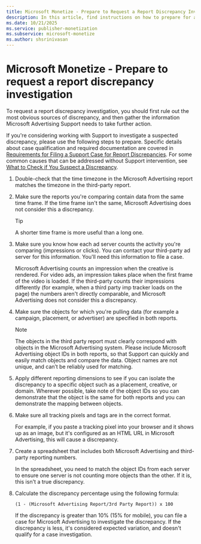 ```yaml
---
title: Microsoft Monetize - Prepare to Request a Report Discrepancy Investigation
description: In this article, find instructions on how to prepare for and request a report discrepancy investigation.
ms.date: 10/21/2025
ms.service: publisher-monetization
ms.subservice: microsoft-monetize
ms.author: shsrinivasan
---
```


# Microsoft Monetize - Prepare to request a report discrepancy investigation

To request a report discrepancy investigation, you should first rule out the most obvious sources of discrepancy, and then gather the information Microsoft Advertising Support needs to take further action.

If you're considering working with Support to investigate a suspected discrepancy, please use the following steps to prepare. Specific details about case qualification and required documentation are covered in [Requirements for Filing a Support Case for Report Discrepancies](requirements-for-filing-a-support-case-for-report-discrepancies.md). For some common causes that can be addressed without Support intervention, see [What to Check if You Suspect a Discrepancy](what-to-check-if-you-suspect-a-report-discrepancy.md).

1. Double-check that the time timezone in the Microsoft Advertising report matches the timezone in the third-party report.
1. Make sure the reports you're comparing contain data from the same time frame. If the time frame isn't the same, Microsoft Advertising does not consider this a discrepancy.

    > [!TIP]
    > A shorter time frame is more useful than a long one.

1. Make sure you know how each ad server counts the activity you're comparing (impressions or clicks). You can contact your third-party ad server for this information. You'll need this information to file a case.

    Microsoft Advertising counts an impression when the creative is rendered. For video ads, an impression takes place when the first frame of the video is loaded. If the third-party counts their impressions differently (for example, when a third party imp tracker loads on the page) the numbers aren't directly comparable, and Microsoft Advertising does not consider this a discrepancy.

1. Make sure the objects for which you're pulling data (for example a campaign, placement, or advertiser) are specified in both reports.

    > [!NOTE]
    > The objects in the third party report must clearly correspond with objects in the Microsoft Advertising system. Please include Microsoft Advertising object IDs in both reports, so that Support can quickly and easily match objects and compare the data. Object names are not unique, and can’t be reliably used for matching.

1. Apply different reporting dimensions to see if you can isolate the discrepancy to a specific object such as a placement, creative, or domain. Wherever possible, take note of the object IDs so you can demonstrate that the object is the same for both reports and you can demonstrate the mapping between objects.

1. Make sure all tracking pixels and tags are in the correct format.

    For example, if you paste a tracking pixel into your browser and it shows up as an image, but it's configured as an HTML URL in Microsoft Advertising, this will cause a discrepancy.

1. Create a spreadsheet that includes both Microsoft Advertising and third-party reporting numbers.

    In the spreadsheet, you need to match the object IDs from each server to ensure one server is not counting more objects than the other. If it is, this isn't a true discrepancy.

1. Calculate the discrepancy percentage using the following formula:

    `(1 - (Microsoft Advertising Report/3rd Party Report)) x 100`

    If the discrepancy is greater than 10% (15% for mobile), you can file a case for Microsoft Advertising to investigate the discrepancy. If the discrepancy is less, it's considered expected variation, and doesn't qualify for a case investigation.
